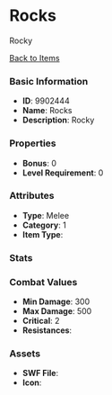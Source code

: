 # Rocks

Rocky

[Back to Items](../items.md)

### Basic Information

- **ID**: 9902444
- **Name**: Rocks
- **Description**: Rocky

### Properties

- **Bonus**: 0
- **Level Requirement**: 0

### Attributes

- **Type**: Melee
- **Category**: 1
- **Item Type**: 

### Stats


### Combat Values

- **Min Damage**: 300
- **Max Damage**: 500
- **Critical**: 2
- **Resistances**: 

### Assets

- **SWF File**: 
- **Icon**: 

